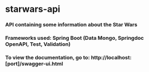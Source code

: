 # starwars-api

### API containing some information about the Star Wars

### Frameworks used: Spring Boot (Data Mongo, Springdoc OpenAPI, Test, Validation)

### To view the documentation, go to: http://localhost:[port]/swagger-ui.html
